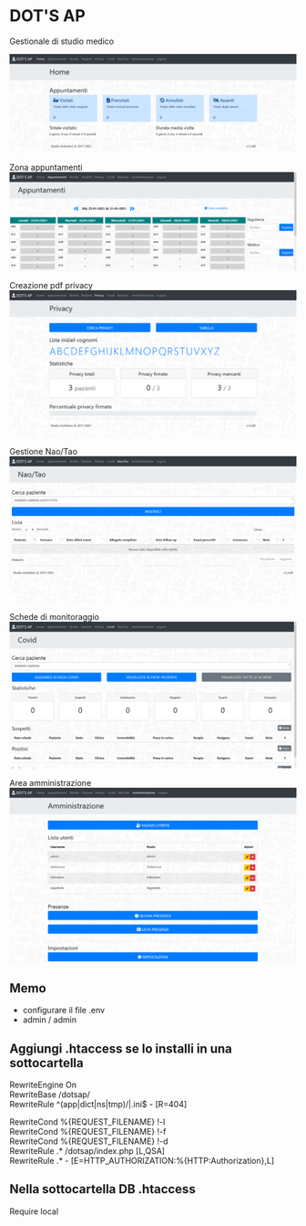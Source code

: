 # DOT'S AP

Gestionale di studio medico  

![homepage](https://github.com/archistico/dotsap/blob/master/img/homepage.png?raw=true)  
  
Zona appuntamenti  
![appuntamenti](https://github.com/archistico/dotsap/blob/master/img/appuntamenti.png?raw=true)  
  
Creazione pdf privacy
![privacy](https://github.com/archistico/dotsap/blob/master/img/privacy.png?raw=true)  
  
Gestione Nao/Tao  
![nao-tao](https://github.com/archistico/dotsap/blob/master/img/nao-tao.png?raw=true)  
  
Schede di monitoraggio  
![scheda](https://github.com/archistico/dotsap/blob/master/img/scheda.png?raw=true)  
  
Area amministrazione    
![amministrazione](https://github.com/archistico/dotsap/blob/master/img/amministrazione.png?raw=true)  

## Memo  
- configurare il file .env
- admin / admin

## Aggiungi .htaccess se lo installi in una sottocartella  
RewriteEngine On  
RewriteBase /dotsap/  
RewriteRule ^(app|dict|ns|tmp)\/|\.ini$ - [R=404]  
  
RewriteCond %{REQUEST_FILENAME} !-l  
RewriteCond %{REQUEST_FILENAME} !-f  
RewriteCond %{REQUEST_FILENAME} !-d  
RewriteRule .* /dotsap/index.php [L,QSA]  
RewriteRule .* - [E=HTTP_AUTHORIZATION:%{HTTP:Authorization},L]  
  
## Nella sottocartella DB .htaccess  
Require local  
